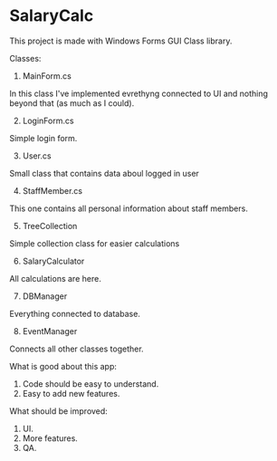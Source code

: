 # SalaryCalc
This project is made with Windows Forms GUI Class library. 

Classes:

1. MainForm.cs

In this class I've implemented evrethyng connected to UI and nothing beyond that (as much as I could).

2. LoginForm.cs

Simple login form.

3. User.cs

Small class that contains data aboul logged in user

4. StaffMember.cs

This one contains all personal information about staff members.

5. TreeCollection

Simple collection class for easier calculations

6. SalaryCalculator

All calculations are here.

7. DBManager

Everything connected to database.

8. EventManager

Connects all other classes together.


What is good about this app:
1. Code should be easy to understand.
2. Easy to add new features.

What should be improved:
1. UI.
2. More features.
3. QA.
